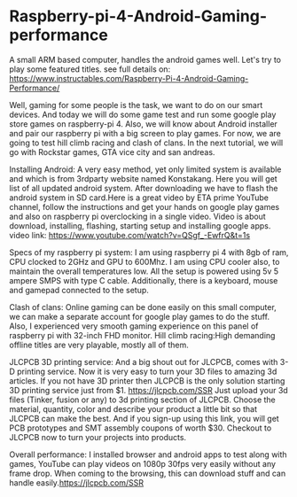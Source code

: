 # Raspberry-pi-4-Android-Gaming-performance
A small ARM based computer, handles the android games well. Let's try to play some featured titles.
see full details on: https://www.instructables.com/Raspberry-Pi-4-Android-Gaming-Performance/

Well, gaming for some people is the task, we want to do on our smart devices. And today we will do some game test and run some google play store games on raspberry-pi 4. Also, we will know about Android installer and pair our raspberry pi with a big screen to play games. For now, we are going to test hill climb racing and clash of clans. In the next tutorial, we will go with Rockstar games, GTA vice city and san andreas.

Installing Android:
A very easy method, yet only limited system is available and which is from 3rdparty website named Konstakang. Here you will get list of all updated android system. After downloading we have to flash the android system in SD card.Here is a great video by ETA prime YouTube channel, follow the instructions and get your hands on google play games and also on raspberry pi overclocking in a single video. Video is about download, installing, flashing, starting setup and installing google apps.
video link: https://www.youtube.com/watch?v=QSgf_-EwfrQ&t=1s

Specs of my raspberry pi system:
I am using raspberry pi 4 with 8gb of ram, CPU clocked to 2GHz and GPU to 600Mhz. I am using CPU cooler also, to maintain the overall temperatures low. All the setup is powered using 5v 5 ampere SMPS with type C cable. Additionally, there is a keyboard, mouse and gamepad connected to the setup.

Clash of clans:
Online gaming can be done easily on this small computer, we can make a separate account for google play games to do the stuff. Also, I experienced very smooth gaming experience on this panel of raspberry pi with 32-inch FHD monitor.
Hill climb racing:High demanding offline titles are very playable, mostly all of them.

JLCPCB 3D printing service:
And a big shout out for JLCPCB, comes with 3-D printing service. Now it is very easy to turn your 3D files to amazing 3d articles. If you not have 3D printer then JLCPCB is the only solution starting 3D printing service just from $1. https://jlcpcb.com/SSR
Just upload your 3d files (Tinker, fusion or any) to 3d printing section of JLCPCB.
Choose the material, quantity, color and describe your product a little bit so that JLCPCB can make the best.
And if you sign-up using this link, you will get PCB prototypes and SMT assembly coupons of worth $30. Checkout to JLCPCB now to turn your projects into products.

Overall performance:
I installed browser and android apps to test along with games, YouTube can play videos on 1080p 30fps very easily without any frame drop. When coming to the browsing, this can download stuff and can handle easily.https://jlcpcb.com/SSR
